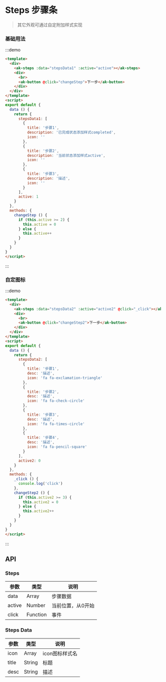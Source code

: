 <!-- Created by 337547038 on 2018/8/31 0031. -->
# Steps 步骤条
 
> 其它外观可通过自定附加样式实现

<script>
export default {
  data () {
    return {
      stepsData1: [
        {
          title: '步骤1',
          description: '已完成状态添加样式completed'
        },
        {
          title: '步骤2',
          description: '当前状态添加样式active'
        },
        {
          title: '步骤3',
          description: '描述'
        }
      ],
      stepsData2: [
        {
          title: '步骤1',
          desc: '描述',
          icon: 'fa fa-exclamation-triangle'
        },
        {
          title: '步骤2',
          desc: '描述',
          icon: 'fa fa-check-circle'
        },
        {
          title: '步骤3',
          desc: '描述',
          icon: 'fa fa-times-circle'
        },
        {
          title: '步骤4',
          desc: '描述',
          icon: 'fa fa-pencil-square'
        }
      ],
      active: 1,
      active2: 0
    }
  },
  methods: {
    _click () {
      console.log('click')
    },
    changeStep () {
      if (this.active >= 2) {
        this.active = 0
      } else {
        this.active++
      }
    },
    changeStep2 () {
      if (this.active2 >= 3) {
        this.active2 = 0
      } else {
        this.active2++
      }
    }
  }
}
</script>


### 基础用法
:::demo 
```html
<template>
  <div>
    <ak-steps :data="stepsData1" :active="active"></ak-steps>
    <div>
      <br>
      <ak-button @click="changeStep">下一步</ak-button>
    </div>
  </div>
</template>
<script>
export default {
  data () {
    return {
      stepsData1: [
        {
          title: '步骤1',
          description: '已完成状态添加样式completed',
          icon: ''
        },
        {
          title: '步骤2',
          description: '当前状态添加样式active',
          icon: ''
        },
        {
          title: '步骤3',
          description: '描述',
          icon: ''
        }
      ],
      active: 1
    }
  },
  methods: {
    changeStep () {
      if (this.active >= 2) {
        this.active = 0
      } else {
        this.active++
      }
    }
  }
}
</script>

```
:::

### 自定图标
:::demo 
```html
<template>
  <div>
    <ak-steps :data="stepsData2" :active="active2" @click="_click"></ak-steps>
    <div>
      <br>
      <ak-button @click="changeStep2">下一步</ak-button>
    </div>
  </div>
</template>
<script>
export default {
  data () {
    return {
      stepsData2: [
        {
          title: '步骤1',
          desc: '描述',
          icon: 'fa fa-exclamation-triangle'
        },
        {
          title: '步骤2',
          desc: '描述',
          icon: 'fa fa-check-circle'
        },
        {
          title: '步骤3',
          desc: '描述',
          icon: 'fa fa-times-circle'
        },
        {
          title: '步骤4',
          desc: '描述',
          icon: 'fa fa-pencil-square'
        }
      ],
      active2: 0
    }
  },
  methods: {
    _click () {
      console.log('click')
    },
    changeStep2 () {
      if (this.active2 >= 3) {
        this.active2 = 0
      } else {
        this.active2++
      }
    }
  }
}
</script>

```
:::

## API
### Steps
|参数|类型|说明|
|-|-|-|
|data           | Array          |步骤数据|
|active         | Number         |当前位置，从0开始|
|click          | Function       |事件|

### Steps Data
|参数|类型|说明|
|-|-|-|
|icon           | Array          |icon图标样式名|
|title          | String         |标题|
|desc           | String         |描述|
